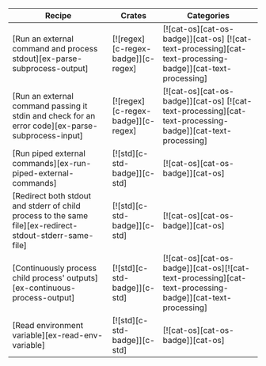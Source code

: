 | Recipe | Crates | Categories |
|--------|--------|------------|
| [Run an external command and process stdout][ex-parse-subprocess-output] | [![regex][c-regex-badge]][c-regex] | [![cat-os][cat-os-badge]][cat-os]  [![cat-text-processing][cat-text-processing-badge]][cat-text-processing] |
| [Run an external command passing it stdin and check for an error code][ex-parse-subprocess-input] | [![regex][c-regex-badge]][c-regex] | [![cat-os][cat-os-badge]][cat-os]  [![cat-text-processing][cat-text-processing-badge]][cat-text-processing] |
| [Run piped external commands][ex-run-piped-external-commands] | [![std][c-std-badge]][c-std] | [![cat-os][cat-os-badge]][cat-os] |
| [Redirect both stdout and stderr of child process to the same file][ex-redirect-stdout-stderr-same-file] | [![std][c-std-badge]][c-std] | [![cat-os][cat-os-badge]][cat-os] |
| [Continuously process child process' outputs][ex-continuous-process-output] | [![std][c-std-badge]][c-std] | [![cat-os][cat-os-badge]][cat-os][![cat-text-processing][cat-text-processing-badge]][cat-text-processing] |
| [Read environment variable][ex-read-env-variable] | [![std][c-std-badge]][c-std] | [![cat-os][cat-os-badge]][cat-os] |

